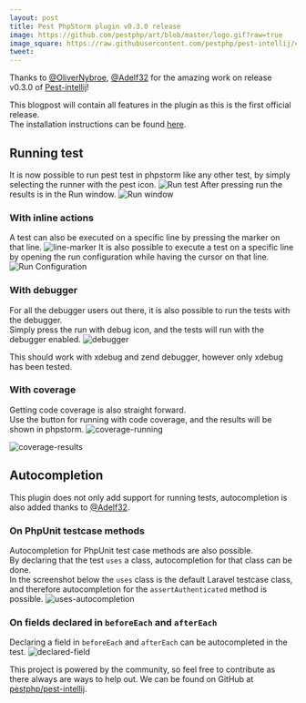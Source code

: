 ```yaml
---
layout: post
title: Pest PhpStorm plugin v0.3.0 release
image: https://github.com/pestphp/art/blob/master/logo.gif?raw=true
image_square: https://raw.githubusercontent.com/pestphp/pest-intellij/c1dfc299bad12f3a43e23a979804611cb108885b/src/main/resources/logo.svg
tweet: 
---
```


Thanks to [@OliverNybroe](https://twitter.com/OliverNybroe), [@Adelf32](https://twitter.com/Adelf32) for the amazing work on release v0.3.0 of [Pest-intellij](https://pestphp.com/)!


This blogpost will contain all features in the plugin as this is the first official release.  
The installation instructions can be found [here](https://github.com/pestphp/pest-intellij#installation).


## Running test
It is now possible to run pest test in phpstorm like any other test, by simply selecting the runner with the pest icon.
![Run test](https://i.imgur.com/0TJibsE.png)
After pressing run the results is in the Run window.
![Run window](https://i.imgur.com/HRt9Xzq.png)

### With inline actions
A test can also be executed on a specific line by pressing the marker on that line.
![line-marker](https://i.imgur.com/z74xesd.png)
It is also possible to execute a test on a specific line by opening the run configuration while having the cursor on that line.
![Run Configuration](https://i.imgur.com/3z9ivww.png)

### With debugger
For all the debugger users out there, it is also possible to run the tests with the debugger.  
Simply press the run with debug icon, and the tests will run with the debugger enabled.
![debugger](https://i.imgur.com/3DabCAy.png)

This should work with xdebug and zend debugger, however only xdebug has been tested.

### With coverage
Getting code coverage is also straight forward.  
Use the button for running with code coverage, and the results will be shown in phpstorm.
![coverage-running](https://i.imgur.com/NvSLx3w.png)

![coverage-results](https://i.imgur.com/1qLN3hZ.png)

## Autocompletion
This plugin does not only add support for running tests, autocompletion is also added thanks to [@Adelf32](https://twitter.com/Adelf32).

### On PhpUnit testcase methods
Autocompletion for PhpUnit test case methods are also possible.  
By declaring that the test `uses` a class, autocompletion for that class can be done.  
In the screenshot below the `uses` class is the default Laravel testcase class, and therefore autocompletion for the `assertAuthenticated` method is possible.
![uses-autocompletion](https://i.imgur.com/abG18wx.png)

### On fields declared in `beforeEach` and `afterEach`
Declaring a field in `beforeEach` and `afterEach` can be autocompleted in the test.
![declared-field](https://i.imgur.com/vxM3Tjt.png)


This project is powered by the community, so feel free to contribute as there always are ways to help out.
We can be found on GitHub at [pestphp/pest-intellij](https://github.com/pestphp/pest-intellij).

